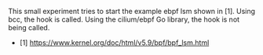 This small experiment tries to start the example ebpf lsm shown in [1]. Using bcc, the hook is called. Using the cilium/ebpf Go library, the hook is not being called.

- [1] https://www.kernel.org/doc/html/v5.9/bpf/bpf_lsm.html
